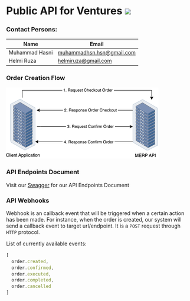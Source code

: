 # Public API for Ventures ![](https://img.shields.io/badge/api--docs-v1.0.0-green)

### Contact Persons:

| Name | Email |
| --- | --- |
| Muhammad Hasni | muhammadhsn.hsn@gmail.com |
| Helmi Ruza | helmiruza@gmail.com |

### Order Creation Flow
![](./docs/images/flow-order_creation.png)

### API Endpoints Document
Visit our [Swagger](https://micro-erp.github.io/swagger-api-ext-venture-ezqurban/) for our API Endpoints Document

### API Webhooks
Webhook is an callback event that will be triggered when a certain action has been made. For instance, when the order is created, our system will send a callback event to target url/endpoint. It is a `POST` request through `HTTP` protocol.

List of currently available events:
```javascript
[ 
  order.created, 
  order.confirmed, 
  order.executed, 
  order.completed, 
  order.cancelled 
]
```